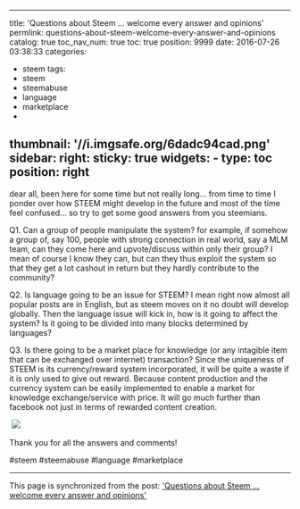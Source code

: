 
---
title: 'Questions about Steem ... welcome every answer and opinions'
permlink: questions-about-steem-welcome-every-answer-and-opinions
catalog: true
toc_nav_num: true
toc: true
position: 9999
date: 2016-07-26 03:38:33
categories:
- steem
tags:
- steem
- steemabuse
- language
- marketplace
- 
thumbnail: '//i.imgsafe.org/6dadc94cad.png'
sidebar:
    right:
        sticky: true
widgets:
    -
        type: toc
        position: right
---


<p>dear all, been here for some time but not really long... from time to time I ponder over how STEEM might develop in the future and most of the time feel confused... so try to get some good answers from you steemians.</p>
<p>Q1. Can a group of people manipulate the system? for example, if somehow a group of, say 100, people with strong connection in real world, say a MLM team, can they come here and upvote/discuss within only their group? I mean of course I know they can, but can they thus exploit the system so that they get a lot cashout in return but they hardly contribute to the community?</p>
<p>Q2. Is language going to be an issue for STEEM? I mean right now almost all popular posts are in English, but as steem moves on it no doubt will develop globally. Then the language issue will kick in, how is it going to affect the system? Is it going to be divided into many blocks determined by languages? </p>
<p>Q3. Is there going to be a market place for knowledge (or any intagible item that can be exchanged over internet) transaction? Since the uniqueness of STEEM is its currency/reward system incorporated, it will be quite a waste if it is only used to give out reward. Because content production and the currency system can be easily implemented to enable a market for knowledge exchange/service with price. It will go much further than facebook not just in terms of rewarded content creation.</p>
<p> <img src="//i.imgsafe.org/6dadc94cad.png" /></p>
<p>Thank you for all the answers and comments!</p>
<p>#steem #steemabuse #language #marketplace </p>

- - -

This page is synchronized from the post: ['Questions about Steem ... welcome every answer and opinions'](https://steemit.com/@deanliu/questions-about-steem-welcome-every-answer-and-opinions)
